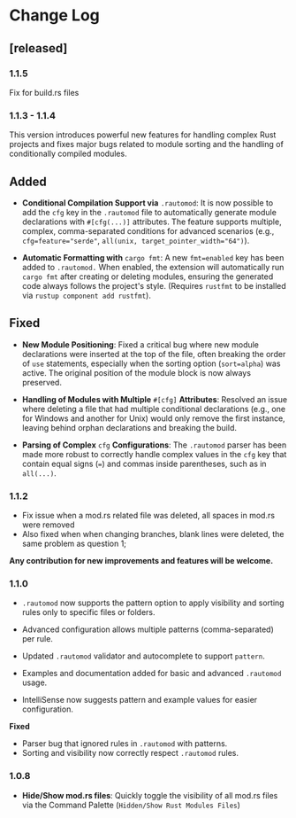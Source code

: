 # Change Log

## [released]

### 1.1.5 
Fix for build.rs files

### 1.1.3 - 1.1.4
This version introduces powerful new features for handling complex Rust projects and fixes major bugs related to module sorting and the handling of conditionally compiled modules.

## Added
- **Conditional Compilation Support via** `.rautomod`:
It is now possible to add the `cfg` key in the `.rautomod` file to automatically generate module declarations with `#[cfg(...)]` attributes. The feature supports multiple, complex, comma-separated conditions for advanced scenarios (e.g., `cfg=feature="serde"`, `all(unix, target_pointer_width="64")`).

- **Automatic Formatting with** `cargo fmt`:
A new `fmt=enabled` key has been added to `.rautomod.` When enabled, the extension will automatically run `cargo fmt` after creating or deleting modules, ensuring the generated code always follows the project's style. (Requires `rustfmt` to be installed via `rustup component add rustfmt`).

## Fixed

- **New Module Positioning**:
Fixed a critical bug where new module declarations were inserted at the top of the file, often breaking the order of `use` statements, especially when the sorting option (`sort=alpha`) was active. The original position of the module block is now always preserved.

- **Handling of Modules with Multiple** `#[cfg]` **Attributes**:
Resolved an issue where deleting a file that had multiple conditional declarations (e.g., one for Windows and another for Unix) would only remove the first instance, leaving behind orphan declarations and breaking the build.

- **Parsing of Complex** `cfg` **Configurations**:
The `.rautomod` parser has been made more robust to correctly handle complex values in the `cfg` key that contain equal signs (`=`) and commas inside parentheses, such as in `all(...)`.

### 1.1.2

- Fix issue when a mod.rs related file was deleted, all spaces in mod.rs were removed
- Also fixed when when changing branches, blank lines were deleted, the same problem as question 1;

**Any contribution for new improvements and features will be welcome.**

### 1.1.0

- `.rautomod` now supports the pattern option to apply visibility and sorting rules only to specific files or folders.

- Advanced configuration allows multiple patterns (comma-separated) per rule.

- Updated `.rautomod` validator and autocomplete to support `pattern`.

- Examples and documentation added for basic and advanced `.rautomod` usage.

- IntelliSense now suggests pattern and example values for easier configuration.

**Fixed**
- Parser bug that ignored rules in `.rautomod` with patterns.
- Sorting and visibility now correctly respect `.rautomod` rules.

### 1.0.8

- **Hide/Show mod.rs files**: Quickly toggle the visibility of all mod.rs files via the Command Palette (`Hidden/Show Rust Modules Files`)
